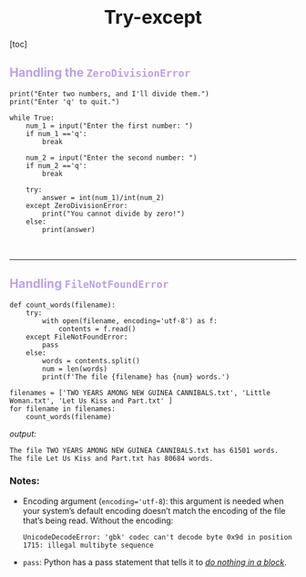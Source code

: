 # <font size='6'><center>Try-except</center></font>

[toc]

## <font color='BCA1E3'>Handling the `ZeroDivisionError`</font>

```
print("Enter two numbers, and I'll divide them.")
print("Enter 'q' to quit.")

while True:
    num_1 = input("Enter the first number: ")
    if num_1 =='q':
        break

    num_2 = input("Enter the second number: ")
    if num_2 =='q':
        break

    try:
        answer = int(num_1)/int(num_2)
    except ZeroDivisionError:
        print("You cannot divide by zero!")
    else:
        print(answer)
```

<br>

***

## <font color='BCA1E3'>Handling `FileNotFoundError` </font>

```
def count_words(filename):
    try:
        with open(filename, encoding='utf-8') as f:
            contents = f.read()
    except FileNotFoundError:
        pass
    else:
        words = contents.split()
        num = len(words)
        print(f'The file {filename} has {num} words.')

filenames = ['TWO YEARS AMONG NEW GUINEA CANNIBALS.txt', 'Little Woman.txt', 'Let Us Kiss and Part.txt' ]
for filename in filenames:
    count_words(filename)
```
*output:*
```
The file TWO YEARS AMONG NEW GUINEA CANNIBALS.txt has 61501 words.
The file Let Us Kiss and Part.txt has 80684 words.
```

### Notes:
-  Encoding argument (`encoding='utf-8`): this argument is needed when your system’s default encoding doesn’t match the encoding of the file that’s being read.
Without the encoding:
	```
	UnicodeDecodeError: 'gbk' codec can't decode byte 0x9d in position 1715: illegal multibyte sequence
	```
-  `pass`:
Python has a pass statement that tells it to <u>*do nothing in a block*</u>. 
